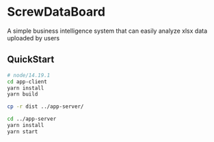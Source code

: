 # ScrewDataBoard
A simple business intelligence system that can easily analyze xlsx data uploaded by users

## QuickStart
```bash
# node/14.19.1
cd app-client
yarn install
yarn build

cp -r dist ../app-server/

cd ../app-server
yarn install
yarn start
```
